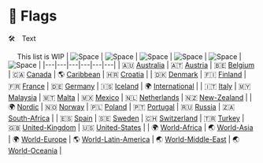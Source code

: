🏁 Flags
===============

🛠 Text

 
This list is WIP
|  ![Space] |  ![Space] |  ![Space] |  ![Space] |  ![Space] |  ![Space] |
|---|---|---|---|---|---|
| 🇦🇺 [Australia]  | 🇦🇹 [Austria]  | 🇧🇪 [Belgium]  | 🇨🇦 [Canada]  | 🌎 [Caribbean] | 🇭🇷 [Croatia]  |
| 🇩🇰 [Denmark]  | 🇫🇮 [Finland]  | 🇫🇷 [France]  | 🇩🇪 [Germany]  | 🇮🇸 [Iceland]  | 🌍 [International] |
| 🇮🇹 [Italy]  | 🇲🇾 [Malaysia]  | 🇲🇹 [Malta]  | 🇲🇽 [Mexico]  | 🇳🇱 [Netherlands]  | 🇳🇿 [New-Zealand]  |
| 🌍 [Nordic] | 🇳🇴 [Norway]  | 🇵🇱 [Poland]  | 🇵🇹 [Portugal]  | 🇷🇺 [Russia]  | 🇿🇦 [South-Africa]  |
| 🇪🇸 [Spain]  | 🇸🇪 [Sweden]  | 🇨🇭 [Switzerland]  | 🇹🇷 [Turkey]  | 🇬🇧 [United-Kingdom]  | 🇺🇸 [United-States]  |
| 🌍 [World-Africa] | 🌏 [World-Asia] | 🌍 [World-Europe] | 🌎 [World-Latin-America] | 🌏 [World-Middle-East] | 🌏 [World-Oceania] |

[Australia]:https://github.com/cybertsotsi/tv/blob/master/countries/australia "Australia"
[Austria]:https://github.com/cybertsotsi/tv/blob/master/countries/austria "Austria"
[Belgium]:https://github.com/cybertsotsi/tv/blob/master/countries/belgium "Belgium"
[Canada]:https://github.com/cybertsotsi/tv/blob/master/countries/canada "Canada"
[Caribbean]:https://github.com/cybertsotsi/tv/blob/master/countries/caribbean "Caribbean"
[Croatia]:https://github.com/cybertsotsi/tv/blob/master/countries/croatia "Croatia"
[Denmark]:https://github.com/cybertsotsi/tv/blob/master/countries/nordic/denmark "Denmark"
[Finland]:https://github.com/cybertsotsi/tv/blob/master/countries/nordic/finland "Finland"
[France]:https://github.com/cybertsotsi/tv/blob/master/countries/france "France"
[Germany]:https://github.com/cybertsotsi/tv/blob/master/countries/germany "Germany"
[Iceland]:https://github.com/cybertsotsi/tv/blob/master/countries/nordic/iceland "Iceland"
[International]:https://github.com/cybertsotsi/tv/blob/master/countries/international "International"
[Italy]:https://github.com/cybertsotsi/tv/blob/master/countries/italy "Italy"
[Malaysia]:https://github.com/cybertsotsi/tv/blob/master/countries/malaysia "Malaysia"
[Malta]:https://github.com/cybertsotsi/tv/blob/master/countries/malta "Malta"
[Mexico]:https://github.com/cybertsotsi/tv/blob/master/countries/mexico "Mexico"
[Netherlands]:https://github.com/cybertsotsi/tv/blob/master/countries/netherlands "Netherlands"
[New-Zealand]:https://github.com/cybertsotsi/tv/blob/master/countries/new-zealand "New-Zealand"
[Nordic]:https://github.com/cybertsotsi/tv/blob/master/countries/nordic "Nordic"
[Norway]:https://github.com/cybertsotsi/tv/blob/master/countries/nordic/norway "Norway"
[Poland]:https://github.com/cybertsotsi/tv/blob/master/countries/poland "Poland"
[Portugal]:https://github.com/cybertsotsi/tv/blob/master/countries/portugal "Portugal"
[Russia]:https://github.com/cybertsotsi/tv/blob/master/countries/russia "Russia"
[South-Africa]:https://github.com/cybertsotsi/tv/blob/master/countries/south-africa "South-Africa"
[Spain]:https://github.com/cybertsotsi/tv/blob/master/countries/spain "Spain"
[Sweden]:https://github.com/cybertsotsi/tv/blob/master/countries/nordic/sweden "Sweden"
[Switzerland]:https://github.com/cybertsotsi/tv/blob/master/countries/switzerland "Switzerland"
[Turkey]:https://github.com/cybertsotsi/tv/blob/master/countries/turkey "Turkey"
[United-Kingdom]:https://github.com/cybertsotsi/tv/blob/master/countries/united-kingdom "United-Kingdom"
[United-States]:https://github.com/cybertsotsi/tv/blob/master/countries/United-states "United-States"
[World-Africa]:https://github.com/cybertsotsi/tv/blob/master/countries/world-africa "World-Africa"
[World-Asia]:https://github.com/cybertsotsi/tv/blob/master/countries/world-asia "World-Asia"
[World-Europe]:https://github.com/cybertsotsi/tv/blob/master/countries/world-europe "World-Europe"
[World-Latin-America]:https://github.com/cybertsotsi/tv/blob/master/countries/world-latin-america "World-Latin-America"
[World-Middle-East]:https://github.com/cybertsotsi/tv/blob/master/countries/world-middle-east "World-Middle-East"
[World-Oceania]:https://github.com/cybertsotsi/tv/blob/master/countries/world-oceania "World-Oceania"

[space]:https://github.com/cybertsotsi/tv/blob/master/misc/%CE%A9/space-1500.png
